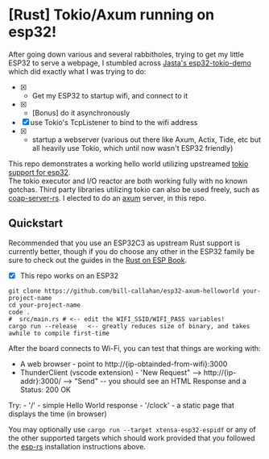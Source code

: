 # [Rust] Tokio/Axum running on esp32!
After going down various and several rabbitholes, trying to get my little ESP32 to serve a webpage, I stumbled across [Jasta's esp32-tokio-demo](http://github.com/jasta/esp32-tokio-demo) which did exactly what I was trying to do:
- [x] - Get my ESP32 to startup wifi, and connect to it
- [x] - [Bonus] do it asynchronously
- [x] use Tokio's TcpListener to bind to the wifi address
- [x] - startup a webserver (various out there like Axum, Actix, Tide, etc but all heavily use Tokio, which until now wasn't ESP32 friendly)

This repo demonstrates a working hello world utilizing upstreamed [tokio support for esp32](https://github.com/tokio-rs/tokio/issues/5867).  
The tokio executor and I/O reactor are both working fully with no known gotchas.  Third party libraries utilizing tokio can also be used freely, such as [coap-server-rs](https://github.com/jasta/coap-server-rs).  I elected to do an [axum](https://docs.rs/axum) server, in this repo.

## Quickstart

Recommended that you use an ESP32C3 as upstream Rust support is currently better, though if you do choose any other in the ESP32 family be sure to check out the guides in the [Rust on ESP Book](https://esp-rs.github.io/book/installation/index.html).
- [x] This repo works on an ESP32
```
git clone https://github.com/bill-callahan/esp32-axum-helloworld your-project-name
cd your-project-name
code .
#  src/main.rs # <-- edit the WIFI_SSID/WIFI_PASS variables!
cargo run --release   <-- greatly reduces size of binary, and takes awhile to compile first-time
```

After the board connects to Wi-Fi, you can test that things are working with:

- A web browser - point to http://{ip-obtainded-from-wifi}:3000
- ThunderClient (vscode extension) - 'New Request" --> http://{ip-addr}:3000/ --> "Send" -- you should see an HTML Response and a Status: 200 OK

Try: - '/' - simple Hello World response
     - '/clock' - a static page that displays the time (in browser)

You may optionally use `cargo run --target xtensa-esp32-espidf` or any of the other supported targets which should work provided that you followed the [esp-rs](https://github.com/esp-rs) installation instructions above.
